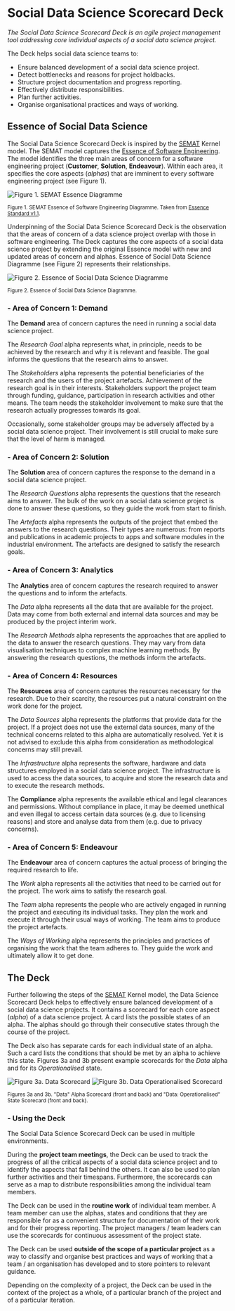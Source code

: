 # Social Data Science Scorecard Deck

*The Social Data Science Scorecard Deck is an agile project management tool addressing core individual aspects of a social data science project.*

The Deck helps social data science teams to:

* Ensure balanced development of a social data science project.
* Detect bottlenecks and reasons for project holdbacks.
* Structure project documentation and progress reporting.
* Effectively distribute responsibilities.
* Plan further activities.
* Organise organisational practices and ways of working.

## Essence of Social Data Science

The Social Data Science Scorecard Deck is inspired by the [SEMAT](http://semat.org/) Kernel model. The SEMAT model captures the [Essence of Software Engineering](http://semat.org/books-on-essence). The model identifies the three main areas of concern for a software engineering project (**Customer**, **Solution**, **Endeavour**). Within each area, it specifies the core aspects (*alphas*) that are imminent to every software engineering project (see Figure 1).

![Figure 1. SEMAT Essence Diagramme](semat_essence.png)

<sup>Figure 1. SEMAT Essence of Software Engineering Diagramme. Taken from [Essence Standard v1.1](http://semat.org/documents/20181/57862/formal-15-12-02.pdf/e7ba1188-c477-4585-b18a-06937f0e62f3).</sup>

Underpinning of the Social Data Science Scorecard Deck is the observation that the areas of concern of a data science project overlap with those in software engineering. The Deck captures the core aspects of a social data science project by extending the original Essence model with new and updated areas of concern and alphas. Essence of Social Data Science Diagramme (see Figure 2) represents their relationships.

![Figure 2. Essence of Social Data Science Diagramme](data_science_essence.svg)

<sup>Figure 2. Essence of Social Data Science Diagramme.</sup>

### - Area of Concern 1: Demand

The **Demand** area of concern captures the need in running a social data science project.

The *Research Goal* alpha represents what, in principle, needs to be achieved by the research and why it is relevant and feasible. The goal informs the questions that the research aims to answer.

The *Stakeholders* alpha represents the potential beneficiaries of the research and the users of the project artefacts. Achievement of the research goal is in their interests. Stakeholders support the project team through funding, guidance, participation in research activities and other means. The team needs the stakeholder involvement to make sure that the research actually progresses towards its goal.

Occasionally, some stakeholder groups may be adversely affected by a social data science project. Their involvement is still crucial to make sure that the level of harm is managed.

### - Area of Concern 2: Solution

The **Solution** area of concern captures the response to the demand in a social data science project.

The *Research Questions* alpha represents the questions that the research aims to answer. The bulk of the work on a social data science project is done to answer these questions, so they guide the work from start to finish.

The *Artefacts* alpha represents the outputs of the project that embed the answers to the research questions. Their types are numerous: from reports and publications in academic projects to apps and software modules in the industrial environment. The artefacts are designed to satisfy the research goals.

### - Area of Concern 3: Analytics

The **Analytics** area of concern captures the research required to answer the questions and to inform the artefacts.

The *Data* alpha represents all the data that are available for the project. Data may come from both external and internal data sources and may be produced by the project interim work.

The *Research Methods* alpha represents the approaches that are applied to the data to answer the research questions. They may vary from data visualisation techniques to complex machine learning methods. By answering the research questions, the methods inform the artefacts.

### - Area of Concern 4: Resources

The **Resources** area of concern captures the resources necessary for the research. Due to their scarcity, the resources put a natural constraint on the work done for the project.

The *Data Sources* alpha represents the platforms that provide data for the project. If a project does not use the external data sources, many of the technical concerns related to this alpha are automatically resolved. Yet it is not advised to exclude this alpha from consideration as methodological concerns may still prevail.

The *Infrastructure* alpha represents the software, hardware and data structures employed in a social data science project. The infrastructure is used to access the data sources, to acquire and store the research data and to execute the research methods.

The **Compliance** alpha represents the available ethical and legal clearances and permissions. Without compliance in place, it may be deemed unethical and even illegal to access certain data sources (e.g. due to licensing reasons) and store and analyse data from them (e.g. due to privacy concerns).

### - Area of Concern 5: Endeavour

The **Endeavour** area of concern captures the actual process of bringing the required research to life.

The *Work* alpha represents all the activities that need to be carried out for the project. The work aims to satisfy the research goal.

The *Team* alpha represents the people who are actively engaged in running the project and executing its individual tasks. They plan the work and execute it through their usual ways of working. The team aims to produce the project artefacts.

The *Ways of Working* alpha represents the principles and practices of organising the work that the team adheres to. They guide the work and ultimately allow it to get done.

## The Deck

Further following the steps of the [SEMAT](http://semat.org/) Kernel model, the Data Science Scorecard Deck helps to effectively ensure balanced development of a social data science projects. It contains a scorecard for each core aspect (*alpha*) of a data science project. A card lists the possible states of an alpha. The alphas should go through their consecutive states through the course of the project.

The Deck also has separate cards for each individual state of an alpha. Such a card lists the conditions that should be met by an alpha to achieve this state. Figures 3a and 3b present example scorecards for the *Data* alpha and for its *Operationalised* state.

![Figure 3a. Data Scorecard](data_card.svg)
![Figure 3b. Data Operationalised Scorecard](data_operationalised_card.svg)

<sup>Figures 3a and 3b. "Data" Alpha Scorecard (front and back) and "Data: Operationalised" State Scorecard (front and back).</sup>

### - Using the Deck

The Social Data Science Scorecard Deck can be used in multiple environments.

During the **project team meetings**, the Deck can be used to track the progress of all the critical aspects of a social data science project and to identify the aspects that fall behind the others. It can also be used to plan further activities and their timespans. Furthermore, the scorecards can serve as a map to distribute responsibilities among the individual team members.

The Deck can be used in the **routine work** of individual team member. A team member can use the alphas, states and conditions that they are responsible for as a convenient structure for documentation of their work and for their progress reporting. The project managers / team leaders can use the scorecards for continuous assessment of the project state.

The Deck can be used **outside of the scope of a particular project** as a way to classify and organise best practices and ways of working that a team / an organisation has developed and to store pointers to relevant guidance.

Depending on the complexity of a project, the Deck can be used in the context of the project as a whole, of a particular branch of the project and of a particular iteration.
